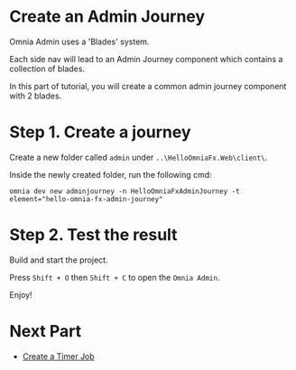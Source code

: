 # Create an Admin Journey

Omnia Admin uses a 'Blades' system. 

Each side nav will lead to an Admin Journey component which contains a collection of blades.

In this part of tutorial, you will create a common admin journey component with 2 blades. 

# Step 1. Create a journey

Create a new folder called `admin` under `..\HelloOmniaFx.Web\client\`.

Inside the newly created folder, run the following cmd:

```
omnia dev new adminjourney -n HelloOmniaFxAdminJourney -t element="hello-omnia-fx-admin-journey"
```

# Step 2. Test the result

Build and start the project.

Press `Shift + O` then `Shift + C` to open the `Omnia Admin`. 

Enjoy!

# Next Part
-   [Create a Timer Job](../create-timer-job#create-a-timer-job)